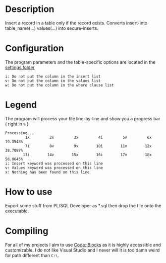 # Description
Insert a record in a table only if the record exists. Converts insert-into table_name(...) values(...) into secure-inserts.

# Configuration
The program parameters and the table-specific options are located in the [settings folder][ref-settings]
```
i: Do not put the column in the insert list
v: Do not put the column in the values list
w: Do not put the column in the where clause list
```
# Legend
The program will process your file line-by-line and show you a progress bar ( right in `%` )
```
Processing...
         1x         2x         3x         4i         5v         6x   19.3548%
         7i         8v         9x        10i        11v        12x   38.7097%
        13i        14v        15x        16i        17v        18x   58.0645%
i: Insert keyword was processed on this line
v: Values keyword was processed on this line
x: Nothing has been found on this line
```

# How to use
Export some stuff from PL/SQL Developer as *.sql then drop the file onto the executable.

# Compiling
For all of my projects I aim to use [Code::Blocks][ref-code-block] as it is highly accessible and customizable.
I do not like Visual Studio and I never will It is too damn weird for path different than `C:\`.

[ref-code-block]: https://www.codeblocks.org/
[ref-settings]: https://github.com/dvdvideo1234/ExportSecureQuery/tree/main/settings

